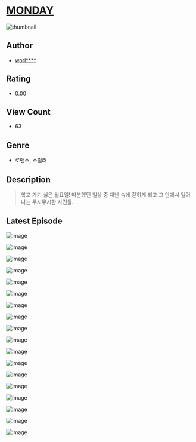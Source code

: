 # [MONDAY](https://comic.naver.com/bestChallenge/list?titleId=810700)
![thumbnail](https://image-comic.pstatic.net/user_contents_data/challenge_comic/2023/05/24/upload_7077519211079230772_480x623.jpeg)

## Author
- [worl****](https://comic.naver.com/artistTitle?id=367027)

## Rating
- 0.00

## View Count
- 63

## Genre
- 로맨스, 스릴러

## Description
> 학교 가기 싫은 월요일! 따분했던 일상 중 재난 속에 갇히게 되고 그 안에서 일어나는 무시무시한 사건들.


## Latest Episode
![image](https://image-comic.pstatic.net/user_contents_data/challenge_comic/2023/05/24/367027/upload_7017506753280500067.jpeg)

![image](https://image-comic.pstatic.net/user_contents_data/challenge_comic/2023/05/24/367027/upload_3919364658722910817.jpeg)

![image](https://image-comic.pstatic.net/user_contents_data/challenge_comic/2023/05/24/367027/upload_7378646832066552370.jpeg)

![image](https://image-comic.pstatic.net/user_contents_data/challenge_comic/2023/05/24/367027/upload_7147265617999049572.jpeg)

![image](https://image-comic.pstatic.net/user_contents_data/challenge_comic/2023/05/24/367027/upload_3918520238034334008.jpeg)

![image](https://image-comic.pstatic.net/user_contents_data/challenge_comic/2023/05/24/367027/upload_7077745696798292279.jpeg)

![image](https://image-comic.pstatic.net/user_contents_data/challenge_comic/2023/05/24/367027/upload_3618142264178729782.jpeg)

![image](https://image-comic.pstatic.net/user_contents_data/challenge_comic/2023/05/24/367027/upload_7363442983664956770.jpeg)

![image](https://image-comic.pstatic.net/user_contents_data/challenge_comic/2023/05/24/367027/upload_7292798274132063331.jpeg)

![image](https://image-comic.pstatic.net/user_contents_data/challenge_comic/2023/05/24/367027/upload_7364847956806350435.jpeg)

![image](https://image-comic.pstatic.net/user_contents_data/challenge_comic/2023/05/24/367027/upload_7075826134199514675.jpeg)

![image](https://image-comic.pstatic.net/user_contents_data/challenge_comic/2023/05/24/367027/upload_7365971872538768486.jpeg)

![image](https://image-comic.pstatic.net/user_contents_data/challenge_comic/2023/05/24/367027/upload_7364566482621313840.jpeg)

![image](https://image-comic.pstatic.net/user_contents_data/challenge_comic/2023/05/24/367027/upload_4051381735657649715.jpeg)

![image](https://image-comic.pstatic.net/user_contents_data/challenge_comic/2023/05/24/367027/upload_3689918383257052468.jpeg)

![image](https://image-comic.pstatic.net/user_contents_data/challenge_comic/2023/05/24/367027/upload_3545234739904525411.jpeg)

![image](https://image-comic.pstatic.net/user_contents_data/challenge_comic/2023/05/24/367027/upload_4050480097565947745.jpeg)

![image](https://image-comic.pstatic.net/user_contents_data/challenge_comic/2023/05/24/367027/upload_7149803476325065009.jpeg)
